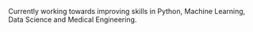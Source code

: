 Currently working towards improving skills in Python, Machine Learning, Data Science and Medical Engineering.
